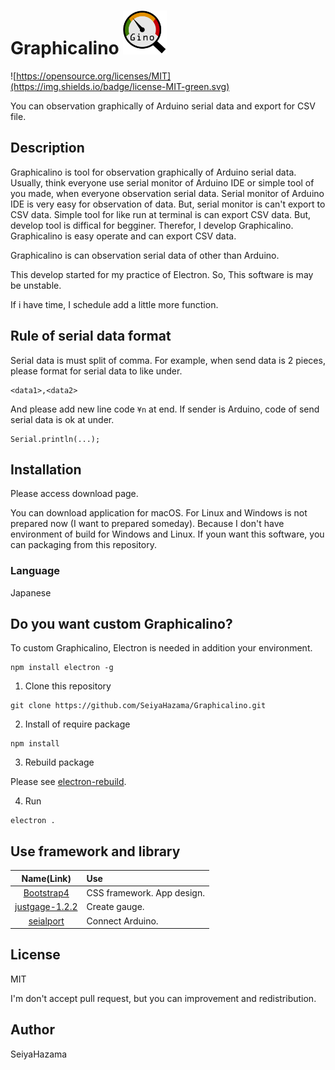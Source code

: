 Graphicalino <img src="./icon/icon.png" width="70">
===

![https://opensource.org/licenses/MIT](https://img.shields.io/badge/license-MIT-green.svg)

You can observation graphically of Arduino serial data and export for CSV file.

## Description

Graphicalino is tool for observation graphically of Arduino serial data. Usually, think everyone use serial monitor of Arduino IDE or simple tool of you made, when everyone observation serial data.
Serial monitor of Arduino IDE is very easy for observation of data. But, serial monitor is can't export to CSV data.
Simple tool for like run at terminal is can export CSV data. But, develop tool is diffical for begginer.
Therefor, I develop Graphicalino. Graphicalino is easy operate and can export CSV data.

Graphicalino is can observation serial data of other than Arduino.

This develop started for my practice of Electron. So, This software is may be unstable.

If i have time, I schedule add a little more function.

## Rule of serial data format

Serial data is must split of comma. For example, when send data is 2 pieces, please format for serial data to like under.

```
<data1>,<data2>
```

And please add new line code `¥n` at end. If sender is Arduino, code of send serial data is ok at under.

```
Serial.println(...);
```

## Installation

Please access download page.

You can download application for macOS. For Linux and Windows is not prepared now (I want to prepared someday). Because I don't have environment of build for Windows and Linux. If youn want this software, you can packaging from this repository.

### Language

Japanese

## Do you want custom Graphicalino?

To custom Graphicalino, Electron is needed in addition your environment.

```
npm install electron -g
```

1. Clone this repository

```
git clone https://github.com/SeiyaHazama/Graphicalino.git
```

2. Install of require package

```
npm install
```

3. Rebuild package

Please see [electron-rebuild](https://github.com/electron/electron-rebuild).

4. Run

```
electron .
```

## Use framework and library

|Name(Link)|Use|
|:---:|:---|
|[Bootstrap4](https://getbootstrap.com/)|CSS framework. App design.|
|[justgage-1.2.2](http://justgage.com/)|Create gauge.|
|[seialport](https://serialport.io/)|Connect Arduino.|

## License

MIT

I'm don't accept pull request, but you can improvement and redistribution.

## Author

SeiyaHazama
